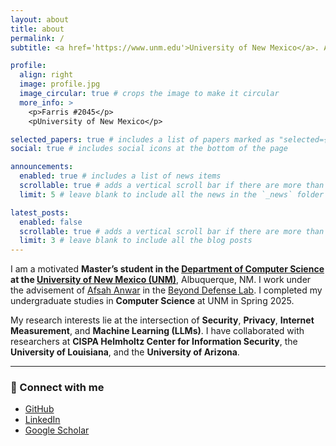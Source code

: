 ```yaml
---
layout: about
title: about
permalink: /
subtitle: <a href='https://www.unm.edu'>University of New Mexico</a>. Albuquerquen, NM. <a href='mailto:mdanish@unm.edu'>mdanish@unm.edu</a>.

profile:
  align: right
  image: profile.jpg
  image_circular: true # crops the image to make it circular
  more_info: >
    <p>Farris #2045</p>
    <pUniversity of New Mexico</p>

selected_papers: true # includes a list of papers marked as "selected={true}"
social: true # includes social icons at the bottom of the page

announcements:
  enabled: true # includes a list of news items
  scrollable: true # adds a vertical scroll bar if there are more than 3 news items
  limit: 5 # leave blank to include all the news in the `_news` folder

latest_posts:
  enabled: false
  scrollable: true # adds a vertical scroll bar if there are more than 3 new posts items
  limit: 3 # leave blank to include all the blog posts
---
```


I am a motivated **Master’s student in the [Department of Computer Science](https://www.cs.unm.edu) at the [University of New Mexico (UNM)](https://www.unm.edu)**, Albuquerque, NM. I work under the advisement of [Afsah Anwar](https://www.afsah.org) in the [Beyond Defense Lab](https://www.afsah.org/lab). I completed my undergraduate studies in **Computer Science** at UNM in Spring 2025.

My research interests lie at the intersection of **Security**, **Privacy**, **Internet Measurement**, and **Machine Learning (LLMs)**. I have collaborated with researchers at **CISPA Helmholtz Center for Information Security**, the **University of Louisiana**, and the **University of Arizona**.

---
### 🔗 Connect with me
- [GitHub](https://github.com/cs-maestro)  
- [LinkedIn](https://linkedin.com/in/cs-maestro)  
- [Google Scholar](https://scholar.google.com/citations?user=T1J6algAAAAJ)  
